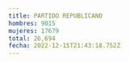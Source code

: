```yaml
---
title: PARTIDO REPUBLICANO
hombres: 9015
mujeres: 17679
total: 26,694
fecha: 2022-12-15T21:43:18.752Z
---
```

